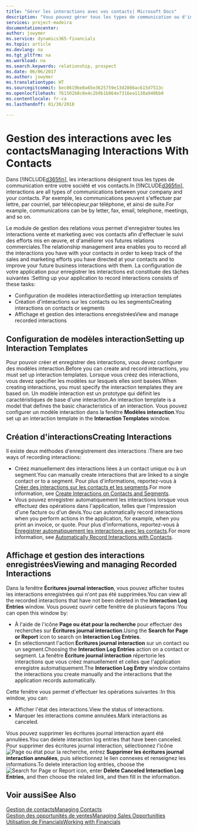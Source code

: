```yaml
---
title: "Gérer les interactions avec vos contacts| Microsoft Docs"
description: "Vous pouvez gérer tous les types de communication ou d'interactions entre votre compagnie et vos contacts. Par exemple, une communication par lettre, par téléphone, lors de réunions, etc."
services: project-madeira
documentationcenter: 
author: jswymer
ms.service: dynamics365-financials
ms.topic: article
ms.devlang: na
ms.tgt_pltfrm: na
ms.workload: na
ms.search.keywords: relationship, prospect
ms.date: 06/06/2017
ms.author: jswymer
ms.translationtype: HT
ms.sourcegitcommit: bec0619be0a65e3625759e13d2866ac615d7513c
ms.openlocfilehash: 761502b8c8e4c2b9b1b864e7316ea1130a940bb0
ms.contentlocale: fr-ca
ms.lasthandoff: 01/30/2018

---
```

# <a name="managing-interactions-with-contacts"></a><span data-ttu-id="f8ec3-103">Gestion des interactions avec les contacts</span><span class="sxs-lookup"><span data-stu-id="f8ec3-103">Managing Interactions With Contacts</span></span>
<span data-ttu-id="f8ec3-104">Dans [!INCLUDE[d365fin](includes/d365fin_md.md)], les interactions désignent tous les types de communication entre votre société et vos contacts.</span><span class="sxs-lookup"><span data-stu-id="f8ec3-104">In [!INCLUDE[d365fin](includes/d365fin_md.md)], interactions are all types of communications between your company and your contacts.</span></span> <span data-ttu-id="f8ec3-105">Par exemple, les communications peuvent s'effectuer par lettre, par courriel, par télécopieur,par téléphone, et ainsi de suite.</span><span class="sxs-lookup"><span data-stu-id="f8ec3-105">For example, communications can be by letter, fax, email, telephone, meetings, and so on.</span></span>

<span data-ttu-id="f8ec3-106">Le module de gestion des relations vous permet d'enregistrer toutes les interactions vente et marketing avec vos contacts afin d'effectuer le suivi des efforts mis en œuvre, et d'améliorer vos futures relations commerciales.</span><span class="sxs-lookup"><span data-stu-id="f8ec3-106">The relationship management area enables you to record all the interactions you have with your contacts in order to keep track of the sales and marketing efforts you have directed at your contacts and to improve your future business interactions with them.</span></span> <span data-ttu-id="f8ec3-107">La configuration de votre application pour enregistrer les interactions est constituée des tâches suivantes :</span><span class="sxs-lookup"><span data-stu-id="f8ec3-107">Setting up your application to record interactions consists of these tasks:</span></span>

* <span data-ttu-id="f8ec3-108">Configuration de modèles interaction</span><span class="sxs-lookup"><span data-stu-id="f8ec3-108">Setting up interaction templates</span></span>  
* <span data-ttu-id="f8ec3-109">Création d'interactions sur les contacts ou les segments</span><span class="sxs-lookup"><span data-stu-id="f8ec3-109">Creating interactions on contacts or segments</span></span>  
* <span data-ttu-id="f8ec3-110">Affichage et gestion des interactions enregistrées</span><span class="sxs-lookup"><span data-stu-id="f8ec3-110">View and manage recorded interactions</span></span>  

##  <a name="setting-up-interaction-templates"></a><span data-ttu-id="f8ec3-111">Configuration de modèles interaction</span><span class="sxs-lookup"><span data-stu-id="f8ec3-111">Setting up Interaction Templates</span></span>
<span data-ttu-id="f8ec3-112">Pour pouvoir créer et enregistrer des interactions, vous devez configurer des modèles interaction.</span><span class="sxs-lookup"><span data-stu-id="f8ec3-112">Before you can create and record interactions, you must set up interaction templates.</span></span> <span data-ttu-id="f8ec3-113">Lorsque vous créez des interactions, vous devez spécifier les modèles sur lesquels elles sont basées.</span><span class="sxs-lookup"><span data-stu-id="f8ec3-113">When creating interactions, you must specify the interaction templates they are based on.</span></span> <span data-ttu-id="f8ec3-114">Un modèle interaction est un prototype qui définit les caractéristiques de base d'une interaction.</span><span class="sxs-lookup"><span data-stu-id="f8ec3-114">An interaction template is a model that defines the basic characteristics of an interaction.</span></span>
<span data-ttu-id="f8ec3-115">Vous pouvez configurer un modèle interaction dans la fenêtre **Modèles interaction**.</span><span class="sxs-lookup"><span data-stu-id="f8ec3-115">You set up an interaction template in the **Interaction Templates** window.</span></span>  

## <a name="creating-interactions"></a><span data-ttu-id="f8ec3-116">Création d'interactions</span><span class="sxs-lookup"><span data-stu-id="f8ec3-116">Creating Interactions</span></span>
<span data-ttu-id="f8ec3-117">Il existe deux méthodes d'enregistrement des interactions :</span><span class="sxs-lookup"><span data-stu-id="f8ec3-117">There are two ways of recording interactions:</span></span>

* <span data-ttu-id="f8ec3-118">Créez manuellement des interactions liées à un contact unique ou à un segment.</span><span class="sxs-lookup"><span data-stu-id="f8ec3-118">You can manually create interactions that are linked to a single contact or to a segment.</span></span> <span data-ttu-id="f8ec3-119">Pour plus d'informations, reportez-vous à [Créer des interactions sur les contacts et les segments](marketing-how-create-interactions.md).</span><span class="sxs-lookup"><span data-stu-id="f8ec3-119">For more information, see [Create Interactions on Contacts and Segments](marketing-how-create-interactions.md).</span></span>  
* <span data-ttu-id="f8ec3-120">Vous pouvez enregistrer automatiquement les interactions lorsque vous effectuez des opérations dans l'application, telles que l'impression d'une facture ou d'un devis.</span><span class="sxs-lookup"><span data-stu-id="f8ec3-120">You can automatically record interactions when you perform actions in the application, for example, when you print an invoice, or quote.</span></span> <span data-ttu-id="f8ec3-121">Pour plus d'informations, reportez-vous à [Enregistrer automatiquement les interactions avec les contacts](marketing-auto-record-interactions.md).</span><span class="sxs-lookup"><span data-stu-id="f8ec3-121">For more information, see [Automatically Record Interactions with Contacts](marketing-auto-record-interactions.md).</span></span>

## <a name="viewing-and-managing-recorded-interactions"></a><span data-ttu-id="f8ec3-122">Affichage et gestion des interactions enregistrées</span><span class="sxs-lookup"><span data-stu-id="f8ec3-122">Viewing and managing Recorded Interactions</span></span>
<span data-ttu-id="f8ec3-123">Dans la fenêtre **Écritures journal interaction**, vous pouvez afficher toutes les interactions enregistrées qui n'ont pas été supprimées.</span><span class="sxs-lookup"><span data-stu-id="f8ec3-123">You can view all the recorded interactions that have not been deleted in the **Interaction Log Entries** window.</span></span> <span data-ttu-id="f8ec3-124">Vous pouvez ouvrir cette fenêtre de plusieurs façons :</span><span class="sxs-lookup"><span data-stu-id="f8ec3-124">You can open this window by:</span></span>

* <span data-ttu-id="f8ec3-125">À l'aide de l'icône **Page ou état pour la recherche** pour effectuer des recherches sur **Écritures journal interaction**.</span><span class="sxs-lookup"><span data-stu-id="f8ec3-125">Using the **Search for Page or Report** icon to search on **Interaction Log Entries**.</span></span>
* <span data-ttu-id="f8ec3-126">En sélectionnant l'action **Écritures journal interaction** sur un contact ou un segment.</span><span class="sxs-lookup"><span data-stu-id="f8ec3-126">Choosing the **Interaction Log Entries** action on a contact or segment.</span></span>
  <span data-ttu-id="f8ec3-127">La fenêtre **Écriture journal interaction** répertorie les interactions que vous créez manuellement et celles que l'application enregistre automatiquement.</span><span class="sxs-lookup"><span data-stu-id="f8ec3-127">The **Interaction Log Entry** window contains the interactions you create manually and the interactions that the application records automatically.</span></span>

<span data-ttu-id="f8ec3-128">Cette fenêtre vous permet d'effectuer les opérations suivantes :</span><span class="sxs-lookup"><span data-stu-id="f8ec3-128">In this window, you can:</span></span>

* <span data-ttu-id="f8ec3-129">Afficher l'état des interactions.</span><span class="sxs-lookup"><span data-stu-id="f8ec3-129">View the status of interactions.</span></span>
* <span data-ttu-id="f8ec3-130">Marquer les interactions comme annulées.</span><span class="sxs-lookup"><span data-stu-id="f8ec3-130">Mark interactions as canceled.</span></span>

<span data-ttu-id="f8ec3-131">Vous pouvez supprimer les écritures journal interaction ayant été annulées.</span><span class="sxs-lookup"><span data-stu-id="f8ec3-131">You can delete interaction log entries that have been canceled.</span></span> <span data-ttu-id="f8ec3-132">Pour supprimer des écritures journal interaction, sélectionnez l'icône ![Page ou état pour la recherche](media/ui-search/search_small.png "icône Page ou état pour la recherche"), entrez **Supprimer les écritures journal interaction annulées**, puis sélectionnez le lien connexes et renseignez les informations.</span><span class="sxs-lookup"><span data-stu-id="f8ec3-132">To delete interaction log entries, choose the ![Search for Page or Report](media/ui-search/search_small.png "Search for Page or Report icon") icon, enter **Delete Canceled Interaction Log Entries**, and then choose the related link, and then fill in the information.</span></span>

## <a name="see-also"></a><span data-ttu-id="f8ec3-133">Voir aussi</span><span class="sxs-lookup"><span data-stu-id="f8ec3-133">See Also</span></span>
[<span data-ttu-id="f8ec3-134">Gestion de contacts</span><span class="sxs-lookup"><span data-stu-id="f8ec3-134">Managing Contacts</span></span>](marketing-contacts.md)  
[<span data-ttu-id="f8ec3-135">Gestion des opportunités de ventes</span><span class="sxs-lookup"><span data-stu-id="f8ec3-135">Managing Sales Opportunities</span></span>](marketing-manage-sales-opportunities.md)  
[<span data-ttu-id="f8ec3-136">Utilisation de Financials</span><span class="sxs-lookup"><span data-stu-id="f8ec3-136">Working with Financials</span></span>](ui-work-product.md)  

